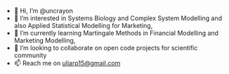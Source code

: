 - 👋 Hi, I’m @uncrayon
- 👀 I’m interested in Systems Biology and Complex System Modelling and also Applied Statistical Modelling for Marketing,
- 🌱 I’m currently learning Martingale Methods in Financial Modelling and Marketing Modelling,
- 💞️ I’m looking to collaborate on open code projects for scientific community
- 📫 Reach me on uliarp15@gmail.com

<!---
uncrayon/uncrayon is a ✨ special ✨ repository because its `README.md` (this file) appears on your GitHub profile.
You can click the Preview link to take a look at your changes.
--->
